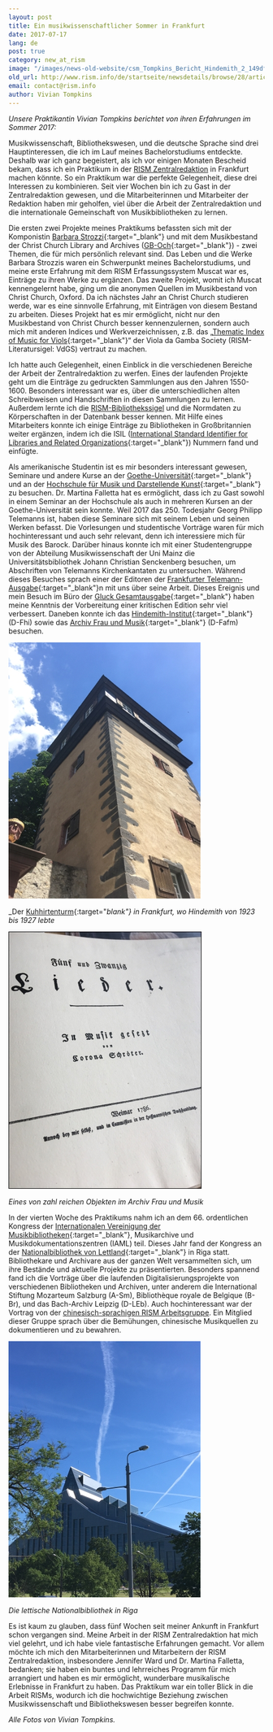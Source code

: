 ```yaml
---
layout: post
title: Ein musikwissenschaftlicher Sommer in Frankfurt
date: 2017-07-17
lang: de
post: true
category: new_at_rism
image: "/images/news-old-website/csm_Tompkins_Bericht_Hindemith_2_149df416d1.jpg"
old_url: http://www.rism.info/de/startseite/newsdetails/browse/28/article/64/a-musicological-summer-in-frankfurt.html
email: contact@rism.info
author: Vivian Tompkins
---
```


_Unsere Praktikantin Vivian Tompkins berichtet von ihren Erfahrungen im Sommer 2017:_

Musikwissenschaft, Bibliothekswesen, und die deutsche Sprache sind drei Hauptinteressen, die ich im Lauf meines Bachelorstudiums entdeckte. Deshalb war ich ganz begeistert, als ich vor einigen Monaten Bescheid bekam, dass ich ein Praktikum in der [RISM Zentralredaktion](/editorial-center.html#c2852) in Frankfurt machen könnte. So ein Praktikum war die perfekte Gelegenheit, diese drei Interessen zu kombinieren. Seit vier Wochen bin ich zu Gast in der Zentralredaktion gewesen, und die Mitarbeiterinnen und Mitarbeiter der Redaktion haben mir geholfen, viel über die Arbeit der Zentralredaktion und die internationale Gemeinschaft von Musikbibliotheken zu lernen.

Die ersten zwei Projekte meines Praktikums befassten sich mit der Komponistin [Barbara Strozzi](/new_at_rism/2017/07/03/barbara-strozzi-a-woman-composer-in-17thcentury.html){:target="_blank"} und mit dem Musikbestand der Christ Church Library and Archives ([GB-Och](https://opac.rism.info/search?View=rism&siglum=GB-Och&Language=de){:target="_blank"}) - zwei Themen, die für mich persönlich relevant sind. Das Leben und die Werke Barbara Strozzis waren ein Schwerpunkt meines Bachelorstudiums, und meine erste Erfahrung mit dem RISM Erfassungssystem Muscat war es, Einträge zu ihren Werke zu ergänzen. Das zweite Projekt, womit ich Muscat kennengelernt habe, ging um die anonymen Quellen im Musikbestand von Christ Church, Oxford. Da ich nächstes Jahr an Christ Church studieren werde, war es eine sinnvolle Erfahrung, mit Einträgen von diesem Bestand zu arbeiten. Dieses Projekt hat es mir ermöglicht, nicht nur den Musikbestand von Christ Church besser kennenzulernen, sondern auch mich mit anderen Indices und Werkverzeichnissen, z.B. das „[Thematic Index of Music for Viols](http://vdgs.org.uk/thematic/){:target="_blank"}“ der Viola da Gamba Society (RISM-Literatursigel: VdGS) vertraut zu machen.

Ich hatte auch Gelegenheit, einen Einblick in die verschiedenen Bereiche der Arbeit der Zentralredaktion zu werfen. Eines der laufenden Projekte geht um die Einträge zu gedruckten Sammlungen aus den Jahren 1550-1600. Besonders interessant war es, über die unterschiedlichen alten Schreibweisen und Handschriften in diesen Sammlungen zu lernen. Außerdem lernte ich die [RISM-Bibliothekssigel](/community/sigla.html) und die Normdaten zu Körperschaften in der Datenbank besser kennen. Mit Hilfe eines Mitarbeiters konnte ich einige Einträge zu Bibliotheken in Großbritannien weiter ergänzen, indem ich die ISIL ([International Standard Identifier for Libraries and Related Organizations](http://biblstandard.dk/isil/){:target="_blank"}) Nummern fand und einfügte.

Als amerikanische Studentin ist es mir besonders interessant gewesen, Seminare und andere Kurse an der [Goethe-Universität](http://www.uni-frankfurt.de/43265859/muwi?legacy_request=1){:target="_blank"} und an der [Hochschule für Musik und Darstellende Kunst](http://www.hfmdk-frankfurt.info/){:target="_blank"} zu besuchen. Dr. Martina Falletta hat es ermöglicht, dass ich zu Gast sowohl in einem Seminar an der Hochschule als auch in mehreren Kursen an der Goethe-Universität sein konnte. Weil 2017 das 250. Todesjahr Georg Philipp Telemanns ist, haben diese Seminare sich mit seinem Leben und seinen Werken befasst. Die Vorlesungen und studentische Vorträge waren für mich hochinteressant und auch sehr relevant, denn ich interessiere mich für Musik des Barock. Darüber hinaus konnte ich mit einer Studentengruppe von der Abteilung Musikwissenschaft der Uni Mainz die Universitätsbibliothek Johann Christian Senckenberg besuchen, um Abschriften von Telemanns Kirchenkantaten zu untersuchen. Während dieses Besuches sprach einer der Editoren der [Frankfurter Telemann-Ausgabe](https://www.habsburgerverlag.de/startseite/frankfurter-telemann-ausgaben/){:target="_blank"}n mit uns über seine Arbeit. Dieses Ereignis und mein Besuch im Büro der [Gluck Gesamtausgabe](http://www.gluck-gesamtausgabe.de/){:target="_blank"} haben meine Kenntnis der Vorbereitung einer kritischen Edition sehr viel verbessert. Daneben konnte ich das [Hindemith-Institut](http://www.hindemith.info/de/home/){:target="_blank"} (D-Fhi) sowie das [Archiv Frau und Musik](https://www.archiv-frau-musik.de/){:target="_blank"} (D-Fafm) besuchen.

![Hindemith Kuhhirtenturm](/resources-old-website/news/Tompkins_Bericht_Hindemith_1_378x504.jpg)

_Der [Kuhhirtenturm](http://www.hindemith.info/de/kabinett/){:target="_blank"} in Frankfurt, wo Hindemith von 1923 bis 1927 lebte_ 


![Printed edition at Archiv Frau und Musik](/resources-old-website/news/Tompkins_Bericht_Archiv_Frau_und_Musik_2_378x504_01.JPG)

_Eines von zahl reichen Objekten im Archiv Frau und Musik_

In der vierten Woche des Praktikums nahm ich an dem 66. ordentlichen Kongress der [Internationalen Vereinigung der Musikbibliotheken](http://www.iaml.info/congresses/2017-riga){:target="_blank"}, Musikarchive und Musikdokumentationszentren (IAML) teil. Dieses Jahr fand der Kongress an der [Nationalbibliothek von Lettland](http://lnb.lv/en){:target="_blank"} in Riga statt. Bibliothekare und Archivare aus der ganzen Welt versammelten sich, um ihre Bestände und aktuelle Projekte zu präsentierten. Besonders spannend fand ich die Vorträge über die laufenden Digitalisierungsprojekte von verschiedenen Bibliotheken und Archiven, unter anderem die International Stiftung Mozarteum Salzburg (A-Sm), Bibliothèque royale de Belgique (B-Br), und das Bach-Archiv Leipzig (D-LEb). Auch hochinteressant war der Vortrag von der [chinesisch-sprachigen RISM Arbeitsgruppe](/working-groups.html). Ein Mitglied dieser Gruppe sprach über die Bemühungen, chinesische Musikquellen zu dokumentieren und zu bewahren.

![National Library of Latvia](/resources-old-website/news/Tompkins_Bericht_Riga_1_378x504.jpg)

_Die lettische Nationalbibliothek in Riga_

Es ist kaum zu glauben, dass fünf Wochen seit meiner Ankunft in Frankfurt schon vergangen sind. Meine Arbeit in der RISM Zentralredaktion hat mich viel gelehrt, und ich habe viele fantastische Erfahrungen gemacht. Vor allem möchte ich mich den Mitarbeiterinnen und Mitarbeitern der RISM Zentralredaktion, insbesondere Jennifer Ward und Dr. Martina Falletta, bedanken; sie haben ein buntes und lehrreiches Programm für mich arrangiert und haben es mir ermöglicht, wunderbare musikalische Erlebnisse in Frankfurt zu haben. Das Praktikum war ein toller Blick in die Arbeit RISMs, wodurch ich die hochwichtige Beziehung zwischen Musikwissenschaft und Bibliothekswesen besser begreifen konnte.

_Alle Fotos von Vivian Tompkins._
